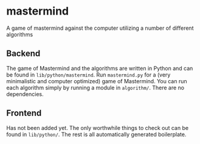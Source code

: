 # mastermind

A game of mastermind against the computer utilizing a number of different algorithms

## Backend

The game of Mastermind and the algorithms are written in Python and can be found in `lib/python/mastermind`. Run 
`mastermind.py` for a (very minimalistic and computer optimized) game of Mastermind. You can run each algorithm simply
by running a module in `algorithm/`. There are no dependencies.

## Frontend

Has not been added yet. The only worthwhile things to check out can be found in `lib/python/`. The rest is all
automatically generated boilerplate.
